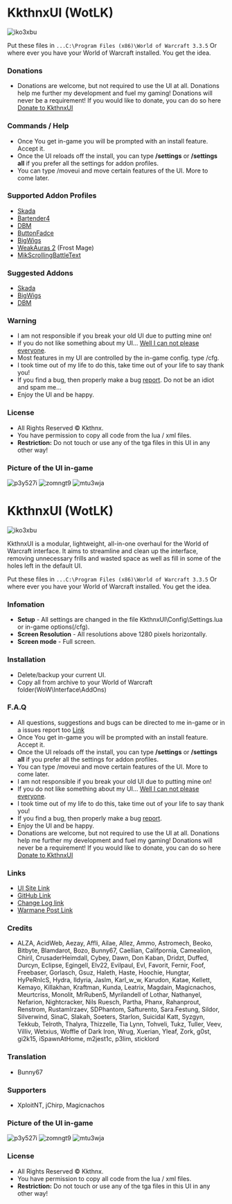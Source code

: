 # KkthnxUI (WotLK)   

![iko3xbu](https://cloud.githubusercontent.com/assets/1692977/14770285/a19b2dfe-0a3b-11e6-8acb-f2e4902d1a21.png)


Put these files  in `...C:\Program Files (x86)\World of Warcraft 3.3.5` Or where ever you have your World of Warcraft installed. You get the idea.   

### Donations   
* Donations are welcome, but not required to use the UI at all. Donations help me further my development and fuel my gaming! Donations will never be a requirement! If you would like to donate, you can do so here [Donate to KkthnxUI](https://www.paypal.com/cgi-bin/webscr?cmd=_donations&business=XC5463FDLTKSE&lc=US&item_name=KkthnxUI&item_number=55846984&currency_code=USD&bn=PP%2dDonationsBF%3abtn_donateCC_LG%2egif%3aNonHosted)   

### Commands / Help   
* Once You get in-game you will be prompted with an install feature. Accept it.      
* Once the UI reloads off the install, you can type **/settings** or **/settings all** if you prefer all the settings for addon profiles.   
* You can type /moveui and move certain features of the UI. More to come later.   

### Supported Addon Profiles   
* [Skada](http://www.curse.com/addons/wow/skada)   
* [Bartender4](http://www.curse.com/addons/wow/Bartender4)   
* [DBM](http://www.curse.com/addons/wow/deadly-boss-mods)
* [ButtonFadce](http://www.curse.com/addons/wow/Masque)   
* [BigWigs](http://www.curse.com/addons/wow/big-wigs)   
* [WeakAuras 2](http://www.curse.com/addons/wow/weakauras-2) (Frost Mage)   
* [MikScrollingBattleText](http://www.curse.com/addons/wow/mik-scrolling-battle-text)   

### Suggested Addons   
* [Skada](http://www.curse.com/addons/wow/skada)   
* [BigWigs](http://www.curse.com/addons/wow/big-wigs)   
* [DBM](http://www.curse.com/addons/wow/deadly-boss-mods)   

### Warning   
* I am not responsible if you break your old UI due to putting mine on!   
* If you do not like something about my UI... [Well I can not please everyone](http://puu.sh/k0Hki.jpg).   
* Most features in my UI are controlled by the in-game config. type /cfg.   
* I took time out of my life to do this, take time out of your life to say thank you!   
* If you find a bug, then properly make a bug [report](https://github.com/Kkthnx/KkthnxUI-3.3.5/issues/new). Do not be an idiot and spam me...   
* Enjoy the UI and be happy.     

### License 
* All Rights Reserved © Kkthnx.
* You have permission to copy all code from the lua / xml files.   
* **Restriction:** Do not touch or use any of the tga files in this UI in any other way!   

### Picture of the UI in-game   
![p3y527i](https://cloud.githubusercontent.com/assets/1692977/13925789/1340675e-ef60-11e5-95e4-f706726a6252.jpg)
![zomngt9](https://cloud.githubusercontent.com/assets/1692977/13925790/1343d0ba-ef60-11e5-91c4-24c11cd1ef0c.jpg)
![mtu3wja](https://cloud.githubusercontent.com/assets/1692977/13925791/1347de26-ef60-11e5-8e4f-dbb10feb8b59.jpg)




































# KkthnxUI (WotLK)   

![iko3xbu](https://cloud.githubusercontent.com/assets/1692977/14770285/a19b2dfe-0a3b-11e6-8acb-f2e4902d1a21.png)      

KkthnxUI is a modular, lightweight, all-in-one overhaul for the World of Warcraft interface. It aims to streamline and clean up the interface, removing unnecessary frills and wasted space as well as fill in some of the holes left in the default UI.   

Put these files  in `...C:\Program Files (x86)\World of Warcraft 3.3.5` Or where ever you have your World of Warcraft installed. You get the idea.   

### Infomation   
* **Setup** - All settings are changed in the file KkthnxUI\Config\Settings.lua or in-game options(/cfg).   
* **Screen Resolution** - All resolutions above 1280 pixels horizontally.   
* **Screen mode** - Full screen.   

### Installation   
* Delete/backup your current UI.   
* Copy all from archive to your World of Warcraft folder(WoW\Interface\AddOns\)

### F.A.Q   
* All questions, suggestions and bugs can be directed to me in-game or in a issues report too [Link](https://github.com/Kkthnx/KkthnxUI-3.3.5/issues/new)   
* Once You get in-game you will be prompted with an install feature. Accept it.      
* Once the UI reloads off the install, you can type **/settings** or **/settings all** if you prefer all the settings for addon profiles.   
* You can type /moveui and move certain features of the UI. More to come later.   
* I am not responsible if you break your old UI due to putting mine on!   
* If you do not like something about my UI... [Well I can not please everyone](http://puu.sh/k0Hki.jpg).     
* I took time out of my life to do this, take time out of your life to say thank you!   
* If you find a bug, then properly make a bug [report](https://github.com/Kkthnx/KkthnxUI-3.3.5/issues/new).   
* Enjoy the UI and be happy.
* Donations are welcome, but not required to use the UI at all. Donations help me further my development and fuel my gaming! Donations will never be a requirement! If you would like to donate, you can do so here [Donate to KkthnxUI](https://www.paypal.com/cgi-bin/webscr?cmd=_donations&business=XC5463FDLTKSE&lc=US&item_name=KkthnxUI&item_number=55846984&currency_code=USD&bn=PP%2dDonationsBF%3abtn_donateCC_LG%2egif%3aNonHosted)

### Links   
* [UI Site Link](https://kkthnx.github.io/KkthnxUI_WotLK/)   
* [GitHub Link](https://github.com/Kkthnx/KkthnxUI_WotLK)   
* [Change Log link](https://github.com/Kkthnx/KkthnxUI_WotLK/commits/master)   
* [Warmane Post Link](http://forum.warmane.com/showthread.php?t=310944)   

### Credits   
* ALZA, AcidWeb, Aezay, Affli, Ailae, Allez, Ammo, Astromech, Beoko, Bitbyte, Blamdarot, Bozo, Bunny67, Caellian, Califpornia, Camealion, Chiril, CrusaderHeimdall, Cybey, Dawn, Don Kaban, Dridzt, Duffed, Durcyn, Eclipse, Egingell, Elv22, Evilpaul, Evl, Favorit, Fernir, Foof, Freebaser, Gorlasch, Gsuz, Haleth, Haste, Hoochie, Hungtar, HyPeRnIcS, Hydra, Ildyria, Jaslm, Karl_w_w, Karudon, Katae, Kellett, Kemayo, Killakhan, Kraftman, Kunda, Leatrix, Magdain, Magicnachos, Meurtcriss, Monolit, MrRuben5, Myrilandell of Lothar, Nathanyel, Nefarion, Nightcracker, Nils Ruesch, Partha, Phanx, Rahanprout, Renstrom, RustamIrzaev, SDPhantom, Safturento, Sara.Festung, Sildor, Silverwind, SinaC, Slakah, Soeters, Starlon, Suicidal Katt, Syzgyn, Tekkub, Telroth, Thalyra, Thizzelle, Tia Lynn, Tohveli, Tukz, Tuller, Veev, Villiv, Wetxius, Woffle of Dark Iron, Wrug, Xuerian, Yleaf, Zork, g0st, gi2k15, iSpawnAtHome, m2jest1c, p3lim, sticklord   

### Translation   
* Bunny67  

### Supporters   
* XploitNT, jChirp, Magicnachos   

### Picture of the UI in-game   
![p3y527i](https://cloud.githubusercontent.com/assets/1692977/13925789/1340675e-ef60-11e5-95e4-f706726a6252.jpg)
![zomngt9](https://cloud.githubusercontent.com/assets/1692977/13925790/1343d0ba-ef60-11e5-91c4-24c11cd1ef0c.jpg)
![mtu3wja](https://cloud.githubusercontent.com/assets/1692977/13925791/1347de26-ef60-11e5-8e4f-dbb10feb8b59.jpg)

### License    
* All Rights Reserved © Kkthnx.   
* You have permission to copy all code from the lua / xml files.      
* **Restriction:** Do not touch or use any of the tga files in this UI in any other way!   
